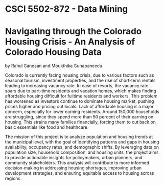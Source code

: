 # CSCI 5502-872 - Data Mining

# Navigating through the Colorado Housing Crisis - An Analysis of Colorado Housing Data

by Rahul Ganesan and Moukthika Gunapaneedu

Colorado is currently facing housing crisis, due to various factors such as seasonal tourism, investment properties, and the rise of short-term rentals leading to increasing vacancy rate.  In case of resorts, the vacancy rate soars due to part-time residents and vacation homes, which makes finding affordable housing difficult for fulltime residents and workers. This problem has worsened as investors continue to dominate housing market, pushing prices higher and pricing out locals. Lack of affordable housing is a major concern, especially for lower earning residents. Around 150,000 households are struggling, since they spend more than 50 percent of their earning on housing.  This strains many families financially, forcing them to cut back on basic essentials like food and healthcare.

The mission of this project is to analyze population and housing trends at the municipal level, with the goal of identifying patterns and gaps in housing availability, occupancy rates, and demographic shifts. By leveraging data on population size, household composition, and housing units, the project aims to provide actionable insights for policymakers, urban planners, and community stakeholders. This analysis will contribute to more informed decision-making in addressing housing shortages, improving urban development strategies, and ensuring equitable access to housing across regions.

